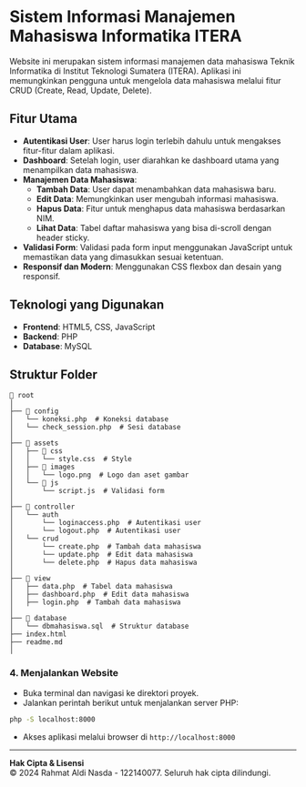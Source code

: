 # Sistem Informasi Manajemen Mahasiswa Informatika ITERA

Website ini merupakan sistem informasi manajemen data mahasiswa Teknik Informatika di Institut Teknologi Sumatera (ITERA). Aplikasi ini memungkinkan pengguna untuk mengelola data mahasiswa melalui fitur CRUD (Create, Read, Update, Delete).

## Fitur Utama
- **Autentikasi User**: User harus login terlebih dahulu untuk mengakses fitur-fitur dalam aplikasi.
- **Dashboard**: Setelah login, user diarahkan ke dashboard utama yang menampilkan data mahasiswa.
- **Manajemen Data Mahasiswa**:
  - **Tambah Data**: User dapat menambahkan data mahasiswa baru.
  - **Edit Data**: Memungkinkan user mengubah informasi mahasiswa.
  - **Hapus Data**: Fitur untuk menghapus data mahasiswa berdasarkan NIM.
  - **Lihat Data**: Tabel daftar mahasiswa yang bisa di-scroll dengan header sticky.
- **Validasi Form**: Validasi pada form input menggunakan JavaScript untuk memastikan data yang dimasukkan sesuai ketentuan.
- **Responsif dan Modern**: Menggunakan CSS flexbox dan desain yang responsif.

## Teknologi yang Digunakan
- **Frontend**: HTML5, CSS, JavaScript
- **Backend**: PHP
- **Database**: MySQL

## Struktur Folder
```
📂 root
│
├── 📂 config
│   └── koneksi.php  # Koneksi database
│   └── check_session.php  # Sesi database
│
├── 📂 assets
│   ├── 📂 css
│   │   └── style.css  # Style
│   ├── 📂 images
│   │   └── logo.png  # Logo dan aset gambar
│   └── 📂 js
│       └── script.js  # Validasi form
│
├── 📂 controller
│   └── auth 
│       └── loginaccess.php  # Autentikasi user
│       └── logout.php  # Autentikasi user
│   └── crud
│       └── create.php  # Tambah data mahasiswa
│       └── update.php  # Edit data mahasiswa
│       └── delete.php  # Hapus data mahasiswa
│
├── 📂 view
│   ├── data.php  # Tabel data mahasiswa
│   ├── dashboard.php  # Edit data mahasiswa
│   ├── login.php  # Tambah data mahasiswa
│
├── 📂 database
│   └── dbmahasiswa.sql  # Struktur database
├── index.html
├── readme.md
│
```

### 4. Menjalankan Website
- Buka terminal dan navigasi ke direktori proyek.
- Jalankan perintah berikut untuk menjalankan server PHP:

```bash
php -S localhost:8000
```

- Akses aplikasi melalui browser di `http://localhost:8000`


---
**Hak Cipta & Lisensi**  
&copy; 2024 Rahmat Aldi Nasda - 122140077. Seluruh hak cipta dilindungi.

